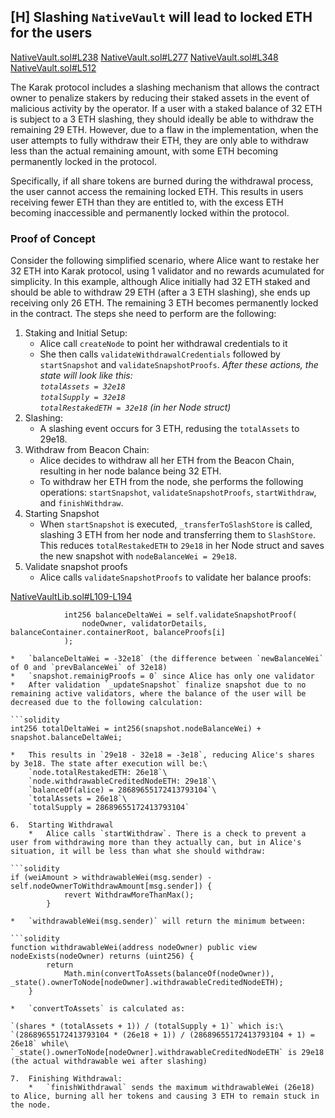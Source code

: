 ## [H] Slashing `NativeVault` will lead to locked ETH for the users

[NativeVault.sol#L238](repos/2024-07-karak/src/NativeVault.sol#L238)
[NativeVault.sol#L277](repos/2024-07-karak/src/NativeVault.sol#L277)
[NativeVault.sol#L348](repos/2024-07-karak/src/NativeVault.sol#L348)
[NativeVault.sol#L512](repos/2024-07-karak/src/NativeVault.sol#L512)

The Karak protocol includes a slashing mechanism that allows the contract owner to penalize stakers by reducing their staked assets in the event of malicious activity by the operator. If a user with a staked balance of 32 ETH is subject to a 3 ETH slashing, they should ideally be able to withdraw the remaining 29 ETH. However, due to a flaw in the implementation, when the user attempts to fully withdraw their ETH, they are only able to withdraw less than the actual remaining amount, with some ETH becoming permanently locked in the protocol.

Specifically, if all share tokens are burned during the withdrawal process, the user cannot access the remaining locked ETH. This results in users receiving fewer ETH than they are entitled to, with the excess ETH becoming inaccessible and permanently locked within the protocol.

### Proof of Concept

Consider the following simplified scenario, where Alice want to restake her 32 ETH into Karak protocol, using 1 validator and no rewards acumulated for simplicity. In this example, although Alice initially had 32 ETH staked and should be able to withdraw 29 ETH (after a 3 ETH slashing), she ends up receiving only 26 ETH. The remaining 3 ETH becomes permanently locked in the contract.
The steps she need to perform are the following:

1.  Staking and Initial Setup:
    *   Alice call `createNode` to point her withdrawal credentials to it
    *   She then calls `validateWithdrawalCredentials` followed by `startSnapshot` and `validateSnapshotProofs`.
    *After these actions, the state will look like this:\
    `totalAssets = 32e18`\
    `totalSupply = 32e18`\
    `totalRestakedETH = 32e18` (in her Node struct)*
2.  Slashing:
    *   A slashing event occurs for 3 ETH, redusing the `totalAssets` to 29e18.
3.  Withdraw from Beacon Chain:
    *   Alice decides to withdraw all her ETH from the Beacon Chain, resulting in her node balance being 32 ETH.
    *   To withdraw her ETH from the node, she performs the following operations: `startSnapshot`, `validateSnapshotProofs`, `startWithdraw`, and `finishWithdraw`.
4.  Starting Snapshot
    *   When `startSnapshot` is executed, `_transferToSlashStore` is called, slashing 3 ETH from her node and transferring them to `SlashStore`. This reduces `totalRestakedETH` to `29e18` in her Node struct and saves the new snapshot with `nodeBalanceWei = 29e18`.
5.  Validate snapshot proofs
    *   Alice calls `validateSnapshotProofs` to validate her balance proofs:

[NativeVaultLib.sol#L109-L194](repos/2024-07-karak/src/entities/NativeVaultLib.sol#L109-L194)
```solidity
            int256 balanceDeltaWei = self.validateSnapshotProof(
                nodeOwner, validatorDetails, balanceContainer.containerRoot, balanceProofs[i]
            );

*   `balanceDeltaWei = -32e18` (the difference between `newBalanceWei` of 0 and `prevBalanceWei` of 32e18)
*   `snapshot.remainigProofs = 0` since Alice has only one validator
*   After validation `_updateSnapshot` finalize snapshot due to no remaining active validators, where the balance of the user will be decreased due to the following calculation:

```solidity
int256 totalDeltaWei = int256(snapshot.nodeBalanceWei) + snapshot.balanceDeltaWei;

*   This results in `29e18 - 32e18 = -3e18`, reducing Alice's shares by 3e18. The state after execution will be:\
    `node.totalRestakedETH: 26e18`\
    `node.withdrawableCreditedNodeETH: 29e18`\
    `balanceOf(alice) = 28689655172413793104`\
    `totalAssets = 26e18`\
    `totalSupply = 28689655172413793104`

6.  Starting Withdrawal
    *   Alice calls `startWithdraw`. There is a check to prevent a user from withdrawing more than they actually can, but in Alice's situation, it will be less than what she should withdraw:

```solidity
if (weiAmount > withdrawableWei(msg.sender) - self.nodeOwnerToWithdrawAmount[msg.sender]) {
            revert WithdrawMoreThanMax();
        }

*   `withdrawableWei(msg.sender)` will return the minimum between:

```solidity
function withdrawableWei(address nodeOwner) public view nodeExists(nodeOwner) returns (uint256) {
        return
            Math.min(convertToAssets(balanceOf(nodeOwner)), _state().ownerToNode[nodeOwner].withdrawableCreditedNodeETH);
    }

*   `convertToAssets` is calculated as:

`(shares * (totalAssets + 1)) / (totalSupply + 1)` which is:\
`(28689655172413793104 * (26e18 + 1)) / (28689655172413793104 + 1) = 26e18` while\
`_state().ownerToNode[nodeOwner].withdrawableCreditedNodeETH` is 29e18 (the actual withdrawable wei after slashing)

7.  Finishing Withdrawal:
    *   `finishWithdrawal` sends the maximum withdrawableWei (26e18) to Alice, burning all her tokens and causing 3 ETH to remain stuck in the node.



